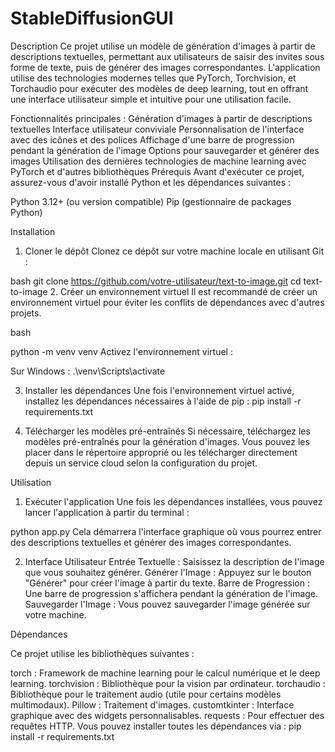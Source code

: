 # StableDiffusionGUI
Description
Ce projet utilise un modèle de génération d'images à partir de descriptions textuelles, permettant aux utilisateurs de saisir des invites sous forme de texte, puis de générer des images correspondantes. L'application utilise des technologies modernes telles que PyTorch, Torchvision, et Torchaudio pour exécuter des modèles de deep learning, tout en offrant une interface utilisateur simple et intuitive pour une utilisation facile.

Fonctionnalités principales :
Génération d'images à partir de descriptions textuelles
Interface utilisateur conviviale
Personnalisation de l'interface avec des icônes et des polices
Affichage d'une barre de progression pendant la génération de l'image
Options pour sauvegarder et générer des images
Utilisation des dernières technologies de machine learning avec PyTorch et d'autres bibliothèques
Prérequis
Avant d'exécuter ce projet, assurez-vous d'avoir installé Python et les dépendances suivantes :

Python 3.12+ (ou version compatible)
Pip (gestionnaire de packages Python)

Installation
1. Cloner le dépôt
Clonez ce dépôt sur votre machine locale en utilisant Git :

bash
git clone https://github.com/votre-utilisateur/text-to-image.git
cd text-to-image
2. Créer un environnement virtuel
Il est recommandé de créer un environnement virtuel pour éviter les conflits de dépendances avec d'autres projets.

bash

python -m venv venv
Activez l'environnement virtuel :

Sur Windows :
.\venv\Scripts\activate


3. Installer les dépendances
Une fois l'environnement virtuel activé, installez les dépendances nécessaires à l'aide de pip :
pip install -r requirements.txt

5. Télécharger les modèles pré-entraînés
Si nécessaire, téléchargez les modèles pré-entraînés pour la génération d'images. Vous pouvez les placer dans le répertoire approprié ou les télécharger directement depuis un service cloud selon la configuration du projet.

Utilisation
1. Exécuter l'application
Une fois les dépendances installées, vous pouvez lancer l'application à partir du terminal :

python app.py
Cela démarrera l'interface graphique où vous pourrez entrer des descriptions textuelles et générer des images correspondantes.

2. Interface Utilisateur
Entrée Textuelle : Saisissez la description de l'image que vous souhaitez générer.
Générer l'Image : Appuyez sur le bouton "Générer" pour créer l'image à partir du texte.
Barre de Progression : Une barre de progression s'affichera pendant la génération de l'image.
Sauvegarder l'Image : Vous pouvez sauvegarder l'image générée sur votre machine.

Dépendances

Ce projet utilise les bibliothèques suivantes :

torch : Framework de machine learning pour le calcul numérique et le deep learning.
torchvision : Bibliothèque pour la vision par ordinateur.
torchaudio : Bibliothèque pour le traitement audio (utile pour certains modèles multimodaux).
Pillow : Traitement d'images.
customtkinter : Interface graphique avec des widgets personnalisables.
requests : Pour effectuer des requêtes HTTP.
Vous pouvez installer toutes les dépendances via :
pip install -r requirements.txt
